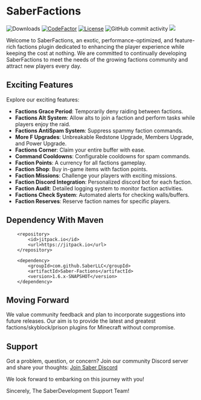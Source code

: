 # SaberFactions

![Downloads](https://img.shields.io/github/downloads/saberllc/saber-factions/total.svg) [![CodeFactor](https://www.codefactor.io/repository/github/driftay/saber-factions/badge)](https://www.codefactor.io/repository/github/driftay/saber-factions) [![License](https://img.shields.io/badge/license-GNU%20General%20Public%20License%20v3.0-brightgreen)](https://github.com/SaberLLC/Saber-Factions/blob/1.6.x/LICENSE) ![GitHub commit activity](https://img.shields.io/github/commit-activity/m/SaberLLC/Saber-Factions) [![](https://jitpack.io/v/SaberLLC/Saber-Factions.svg)](https://jitpack.io/#SaberLLC/Saber-Factions)

Welcome to SaberFactions, an exotic, performance-optimized, and feature-rich factions plugin dedicated to enhancing the player experience while keeping the cost at nothing. We are committed to continually developing SaberFactions to meet the needs of the growing factions community and attract new players every day.

## Exciting Features
Explore our exciting features:

- **Factions Grace Period**: Temporarily deny raiding between factions.
- **Factions Alt System**: Allow alts to join a faction and perform tasks while players enjoy the raid.
- **Factions AntiSpam System**: Suppress spammy faction commands.
- **More F Upgrades**: Unbreakable Redstone Upgrade, Members Upgrade, and Power Upgrade.
- **Factions Corner**: Claim your entire buffer with ease.
- **Command Cooldowns**: Configurable cooldowns for spam commands.
- **Faction Points**: A currency for all factions gameplay.
- **Faction Shop**: Buy in-game items with faction points.
- **Faction Missions**: Challenge your players with exciting missions.
- **Faction Discord Integration**: Personalized discord bot for each faction.
- **Faction Audit**: Detailed logging system to monitor faction activities.
- **Factions Check System**: Automated alerts for checking walls/buffers.
- **Faction Reserves**: Reserve faction names for specific players.

## Dependency With Maven
```	
    <repository>
	    <id>jitpack.io</id>
	    <url>https://jitpack.io</url>
    </repository>
    
    <dependency>
        <groupId>com.github.SaberLLC</groupId>
        <artifactId>Saber-Factions</artifactId>
        <version>1.6.x-SNAPSHOT</version>
    </dependency>
```

## Moving Forward
We value community feedback and plan to incorporate suggestions into future releases. Our aim is to provide the latest and greatest factions/skyblock/prison plugins for Minecraft without compromise.

## Support
Got a problem, question, or concern? Join our community Discord server and share your thoughts:
[Join Saber Discord](https://discord.gg/saber)

We look forward to embarking on this journey with you!

Sincerely,
The SaberDevelopment Support Team!
